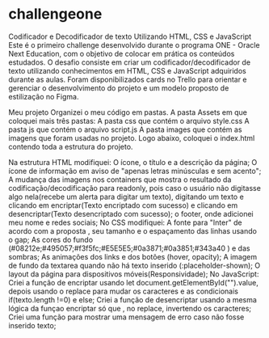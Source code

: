 # challengeone
Codificador e Decodificador de texto
Utilizando HTML, CSS e JavaScript
Este é o primeiro challenge desenvolvido durante o programa ONE - Oracle Next Education, com o objetivo de colocar em prática os conteúdos estudados. O desafio consiste em criar um codificador/decodificador de texto utilizando conhecimentos em HTML, CSS e JavaScript adquiridos durante as aulas. Foram disponibilizados cards no Trello para orientar e gerenciar o desenvolvimento do projeto e um modelo proposto de estilização no Figma.

Meu projeto
Organizei o meu código em pastas. A pasta Assets em que coloquei mais três pastas: 
A pasta css que contém o arquivo style.css
A pasta js que contém o arquivo script.js
A pasta images que contém as imagens que foram usadas no projeto.
Logo abaixo, coloquei o index.html contendo toda a estrutura do projeto.

Na estrutura HTML modifiquei:
O ícone, o título e a descrição da página;
O ícone de informação em aviso de "apenas letras minúsculas e sem acento";
A mudança das imagens nos containers que mostra o resultado da codificação/decodificação para readonly, pois caso o usuário  não digitasse algo nela(recebe um alerta para digitar um texto), digitando um texto e clicando em encriptar(Texto encriptado com sucesso) e clicando em desencriptar(Texto desencriptado com sucesso);
o footer, onde adicionei meu nome e redes sociais;
No CSS modifiquei:
A fonte para "Inter" de acordo com a proposta , seu tamanho e o espaçamento das linhas usando o gap;
As cores do fundo (#08212e;#495057;#f3f5fc;#E5E5E5;#0a3871;#0a3851;#343a40 ) e das sombras;
As animações dos links e dos botões (hover, opacity);
A imagem de fundo da textarea quando não há texto inserido (:placeholder-shown);
O layout da página para dispositivos móveis(Responsividade);
No JavaScript:
Criei a função de encriptar usando  let document.getElementById("").value, depois usando o replace para mudar os caracteres  e as condicionais if(texto.length !=0) e else;
Criei a função de desencriptar  usando a mesma lógica da funçao encriptar só que , no replace, invertendo os caracteres;
Criei uma função para mostrar uma mensagem de erro caso não fosse inserido texto;
